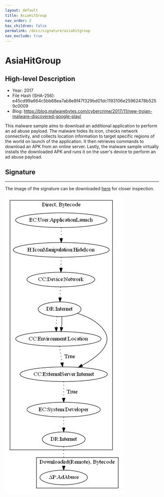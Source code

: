 ```yaml
---
layout: default
title: AsiaHitGroup
nav_order: 2
has_children: false
permalink: /docs/signature/asiahitgroup
nav_exclude: true
---
```


# AsiaHitGroup

## High-level Description

* Year: 2017
* File Hash (SHA-256): e45cd99a664c5bb68ea7ab8e8f47f329bd01dc1193106e25962478b5259c0009
* Blog: https://blog.malwarebytes.com/cybercrime/2017/11/new-trojan-malware-discovered-google-play/

This malware sample aims to download an additional application to perform an ad abuse payload. The malware hides its icon, checks network connectivity, and collects location information to target specific regions of the world on launch of the application. It then retrieves commands to download an APK from an online server. Lastly, the malware sample virtually installs the downloaded APK and runs it on the user's device to perform an ad abuse payload.

## Signature
---

The image of the signature can be downloaded [here](../../img/signatures/AsiaHitGroup.png) for closer inspection.

![](../../img/signatures/AsiaHitGroup.png)
